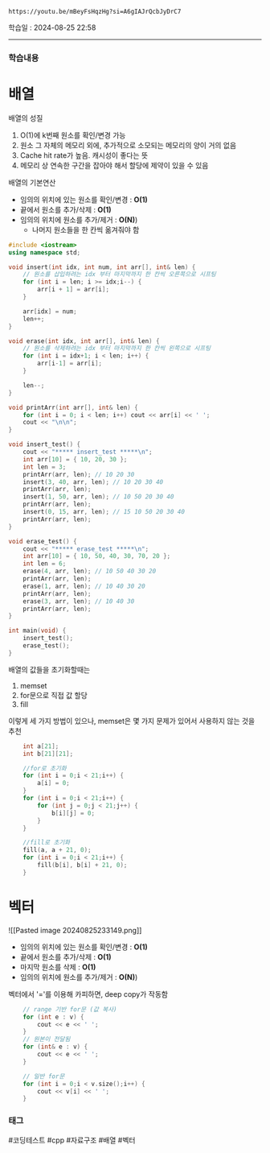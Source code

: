 ```vid
https://youtu.be/mBeyFsHqzHg?si=A6gIAJrQcbJyDrC7
```

학습일 : 2024-08-25 22:58

---
### 학습내용
# 배열
배열의 성질
1. O(1)에 k번째 원소를 확인/변경 가능
2. 원소 그 자체의 메모리 외에, 추가적으로 소모되는 메모리의 양이 거의 없음
3. Cache hit rate가 높음. 캐시성이 좋다는 뜻
4. 메모리 상 연속한 구간을 잡아야 해서 할당에 제약이 있을 수 있음

배열의 기본연산
- 임의의 위치에 있는 원소를 확인/변경 : **O(1)**
- 끝에서 원소를 추가/삭제 : **O(1)**
- 임의의 위치에 원소를 추가/제거 : **O(N)**)
	- 나머지 원소들을 한 칸씩 옮겨줘야 함 

``` cpp
#include <iostream>
using namespace std;

void insert(int idx, int num, int arr[], int& len) {
	// 원소를 삽입하려는 idx 부터 마지막까지 한 칸씩 오른쪽으로 시프팅
	for (int i = len; i >= idx;i--) {
		arr[i + 1] = arr[i];
	}

	arr[idx] = num;
	len++;
}

void erase(int idx, int arr[], int& len) {
	// 원소를 삭제하려는 idx 부터 마지막까지 한 칸씩 왼쪽으로 시프팅
	for (int i = idx+1; i < len; i++) {
		arr[i-1] = arr[i];
	}

	len--;
}

void printArr(int arr[], int& len) {
	for (int i = 0; i < len; i++) cout << arr[i] << ' ';
	cout << "\n\n";
}

void insert_test() {
	cout << "***** insert_test *****\n";
	int arr[10] = { 10, 20, 30 };
	int len = 3;
	printArr(arr, len); // 10 20 30
	insert(3, 40, arr, len); // 10 20 30 40
	printArr(arr, len);
	insert(1, 50, arr, len); // 10 50 20 30 40
	printArr(arr, len);
	insert(0, 15, arr, len); // 15 10 50 20 30 40
	printArr(arr, len);
}

void erase_test() {
	cout << "***** erase_test *****\n";
	int arr[10] = { 10, 50, 40, 30, 70, 20 };
	int len = 6;
	erase(4, arr, len); // 10 50 40 30 20
	printArr(arr, len);
	erase(1, arr, len); // 10 40 30 20
	printArr(arr, len);
	erase(3, arr, len); // 10 40 30
	printArr(arr, len);
}

int main(void) {
	insert_test();
	erase_test();
}

```

배열의 값들을 초기화할때는
1. memset
2. for문으로 직접 값 할당
3. fill

이렇게 세 가지 방법이 있으나, memset은 몇 가지 문제가 있어서 사용하지 않는 것을 추천


```cpp
	int a[21];
	int b[21][21];

	//for로 초기화
	for (int i = 0;i < 21;i++) {
		a[i] = 0;
	}
	for (int i = 0;i < 21;i++) {
		for (int j = 0;j < 21;j++) {
			b[i][j] = 0;
		}
	}

	//fill로 초기화
	fill(a, a + 21, 0);
	for (int i = 0;i < 21;i++) {
		fill(b[i], b[i] + 21, 0);
	}
```

# 벡터
![[Pasted image 20240825233149.png]]

- 임의의 위치에 있는 원소를 확인/변경 : **O(1)**
- 끝에서 원소를 추가/삭제 : **O(1)**
- 마지막 원소를 삭제 : **O(1)**
- 임의의 위치에 원소를 추가/제거 : **O(N)**)

벡터에서 '='를 이용해 카피하면, deep copy가 작동함

```cpp
	// range 기반 for문 (값 복사)
	for (int e : v) {
		cout << e << ' ';
	}
	// 원본이 전달됨
	for (int& e : v) {
		cout << e << ' ';
	}

	// 일반 for문
	for (int i = 0;i < v.size();i++) {
		cout << v[i] << ' ';
	}
```

















### 태그
#코딩테스트 #cpp #자료구조 #배열 #벡터




